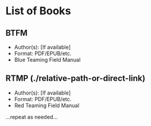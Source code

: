 # List of Books

## BTFM 
- Author(s): [If available]
- Format: PDF/EPUB/etc.
- Blue Teaming Field Manual

## RTMP (./relative-path-or-direct-link)
- Author(s): [If available]
- Format: PDF/EPUB/etc.
- Red Teaming Field Manual

...repeat as needed...

